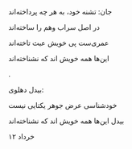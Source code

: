 <!--
.. title: این‌ها
.. slug: inha
.. date: 2020-06-02 07:35:43 UTC
.. tags: رباعی
.. category: 
.. link: 
.. description: 
.. type: text
-->


جان: تشنه خود، به هر چه پرداخته‌اند

در اصل سراب وهم را ساخته‌اند

عمری‌ست پی خویش عبث تاخته‌اند

این‌ها همه خویش اند که نشناخته‌اند

.


بیدل دهلوی:

خودشناسی عرض جوهر یکتایی نیست

بیدل این‌ها همه خویش اند که نشناخته‌اند


۱۲ خرداد
